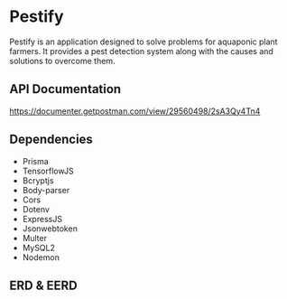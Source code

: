 # Pestify
Pestify is an application designed to solve problems for aquaponic plant farmers. It provides a pest detection system along with the causes and solutions to overcome them.
## API Documentation
https://documenter.getpostman.com/view/29560498/2sA3Qy4Tn4
## Dependencies
- Prisma
- TensorflowJS
- Bcryptjs
- Body-parser
- Cors
- Dotenv
- ExpressJS
- Jsonwebtoken
- Multer
- MySQL2
- Nodemon
## ERD & EERD

